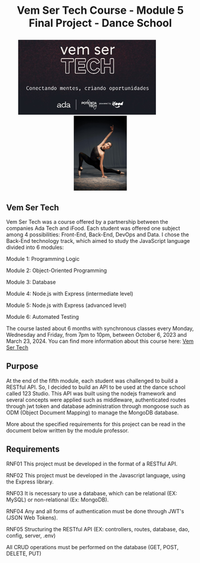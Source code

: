 # <p align="center"> Vem Ser Tech Course - Module 5 Final Project - Dance School </p>

<p align="center">
<img src="images/VemSerTech.jpg"  alt="VemSerTech" height="200px align="left" />
  <span>&nbsp&nbsp&nbsp&nbsp&nbsp&nbsp&nbsp&nbsp&nbsp&nbsp&nbsp&nbsp&nbsp&nbsp&nbsp&nbsp&nbsp</span>
<img src="images/danceSchool.jpg"  alt="Dance School" height="200px align="right"/>
</p>

## Vem Ser Tech

Vem Ser Tech was a course offered by a partnership between the companies Ada Tech and iFood. Each student was offered one subject among 4 possibilities: Front-End, Back-End, DevOps and Data. I chose the Back-End technology track, which aimed to study the JavaScript language divided into 6 modules:

Module 1: Programming Logic

Module 2: Object-Oriented Programming

Module 3: Database

Module 4: Node.js with Express (intermediate level)

Module 5: Node.js with Express (advanced level)

Module 6: Automated Testing

The course lasted about 6 months with synchronous classes every Monday, Wednesday and Friday, from 7pm to 10pm, between October 6, 2023 and March 23, 2024. You can find more information about this course here: <a href="https://ada.tech/sou-aluno/programas/ifood-vem-ser-tech">Vem Ser Tech</a>

## Purpose 

At the end of the fifth module, each student was challenged to build a RESTful API. So, I decided to build an API to be used at the dance school called 123 Studio. This API was built using the nodejs framework and several concepts were applied such as middleware, authenticated routes through jwt token and database administration through mongoose such as ODM (Object Document Mapping) to manage the MongoDB database.

More about the specified requirements for this project can be read in the document below written by the module professor.

## Requirements

RNF01 This project must be developed in the format of a RESTful API.

RNF02 This project must be developed in the Javascript language, using the
Express library.

RNF03 It is necessary to use a database, which can be relational
(EX: MySQL) or non-relational (Ex: MongoDB).

RNF04 Any and all forms of authentication must be done through JWT's
(JSON Web Tokens).

RNF05 Structuring the RESTful API (EX: controllers, routes, database, dao, config,
server, .env)

All CRUD operations must be performed on the database (GET, POST, DELETE, PUT)